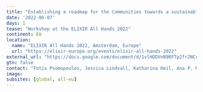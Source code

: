 ```yaml
---
title: "Establishing a roadmap for the Communities towards a sustainable co-production model with the Training Platform"
date: '2022-06-07'
days: 1
tease: "Workshop at the ELIXIR All Hands 2022"
continent: EU
location:
  name: "ELIXIR All Hands 2022, Amsterdam, Europe"
  url: "https://elixir-europe.org/events/elixir-all-hands-2022"
external_url: "https://docs.google.com/document/d/1vlHODVnN9RFTp2fr2NCcLV4ujb8Js3EH6NqXHfP_F9E/edit#"
gtn: false
contact: "Fotis Psomopoulos, Jessica Lindvall, Katharina Heil, Ana P. Melo, Alexia Cardona, Eija Korpelainen, Patricia Palagi, Loredana Le Pera, Eva Alloza, Bérénice Batut, Egon Willighagen"
image:
subsites: [global, all-eu]
---
```

